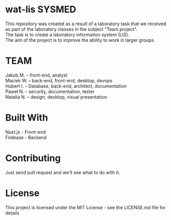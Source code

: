 # wat-lis SYSMED
This repository was created as a result of a laboratory task that we received as part of the laboratory classes in the subject "Team project".  
The task is to create a laboratory information system (LIS).  
The aim of the project is to improve the ability to work in larger groups.    
# TEAM  
Jakub M. – front-end, analyst  
Maciek W. – back-end, front-end, desktop, devops  
Hubert I. – Database, back-end, architect, documentation  
Paweł N. – security, documentation, tester  
Natalia N. – design, desktop, visual presentation  
# Built With  
Nuxt.js - Front-end  
Firebase - Backend  
# Contributing  
Just send pull request and we'll see what to do with it.  
# License  
This project is licensed under the MIT License - see the LICENSE.md file for details

